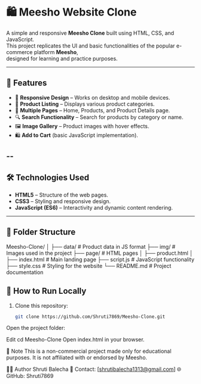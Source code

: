 # 🛍️ Meesho Website Clone

A simple and responsive **Meesho Clone** built using HTML, CSS, and JavaScript.  
This project replicates the UI and basic functionalities of the popular e-commerce platform **Meesho**,  
designed for learning and practice purposes.

---

## 📌 Features
- 🎨 **Responsive Design** – Works on desktop and mobile devices.
- 🛒 **Product Listing** – Displays various product categories.
- 📂 **Multiple Pages** – Home, Products, and Product Details page.
- 🔍 **Search Functionality** – Search for products by category or name.
- 🖼️ **Image Gallery** – Product images with hover effects.
- 🛍️ **Add to Cart** (basic JavaScript implementation).

--
---

## 🛠️ Technologies Used
- **HTML5** – Structure of the web pages.
- **CSS3** – Styling and responsive design.
- **JavaScript (ES6)** – Interactivity and dynamic content rendering.

---

## 📂 Folder Structure

Meesho-Clone/
│
├── data/ # Product data in JS format
├── img/ # Images used in the project
├── page/ # HTML pages
│ ├── product.html
│
├── index.html # Main landing page
├── script.js # JavaScript functionality
├── style.css # Styling for the website
└── README.md # Project documentation

## 🚀 How to Run Locally
1. Clone this repository:
   ```bash
   git clone https://github.com/Shruti7869/Meesho-Clone.git
Open the project folder:

Edit
cd Meesho-Clone
Open index.html in your browser.

📌 Note
This is a non-commercial project made only for educational purposes.
It is not affiliated with or endorsed by Meesho.

👩‍💻 Author
Shruti Balecha
📧 Contact: [shrutibalecha1313@gmail.com]
🌐 GitHub: Shruti7869
